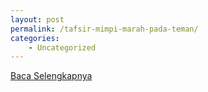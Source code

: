 ```yaml
---
layout: post
permalink: /tafsir-mimpi-marah-pada-teman/
categories:
    - Uncategorized
---
```


[Baca Selengkapnya](/08)